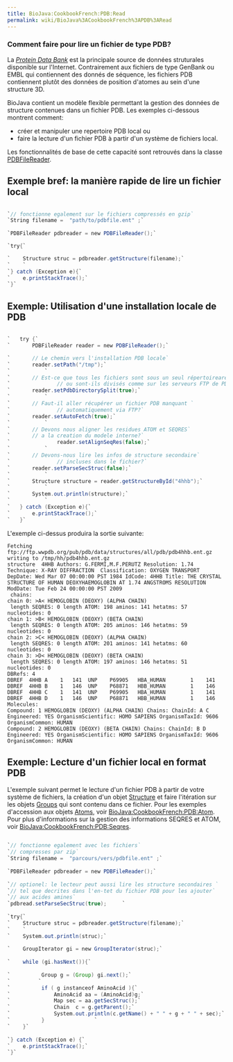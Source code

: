 ```yaml
---
title: BioJava:CookbookFrench:PDB:Read
permalink: wiki/BioJava%3ACookbookFrench%3APDB%3ARead
---
```


### Comment faire pour lire un fichier de type PDB?

La [*Protein Data Bank*](http://www.pdb.org) est la principale source de
données struturales disponible sur l'Internet. Contrairement aux
fichiers de type GenBank ou EMBL qui contiennent des donnés de séquence,
les fichiers PDB contiennent plutôt des données de position d'atomes au
sein d'une structure 3D.

BioJava contient un modèle flexible permettant la gestion des données de
structure contenues dans un fichier PDB. Les exemples ci-dessous
montrent comment:

-   créer et manipuler une repertoire PDB local ou
-   faire la lecture d'un fichier PDB à partir d'un système de fichiers
    local.

Les fonctionnalités de base de cette capacité sont retrouvés dans la
classe
[PDBFileReader](http://www.biojava.org/docs/api/index.html?org/biojava/bio/structure/io/PDBFileReader.html).

Exemple bref: la manière rapide de lire un fichier local
--------------------------------------------------------

```java

`// fonctionne egalement sur le fichiers compressés en gzip`  
`String filename =  "path/to/pdbfile.ent" ;`  
  
`PDBFileReader pdbreader = new PDBFileReader();`

`try{`

`    Structure struc = pdbreader.getStructure(filename);`  
`    `  
`} catch (Exception e){`  
`    e.printStackTrace();`  
`}`

```

Exemple: Utilisation d'une installation locale de PDB
-----------------------------------------------------

```java

`   try {`  
`       PDBFileReader reader = new PDBFileReader();`

`       // Le chemin vers l'installation PDB locale`  
`       reader.setPath("/tmp");`  
`           `  
`       // Est-ce que tous les fichiers sont sous un seul répertoireare `  
`               // ou sont-ils divisés comme sur les serveurs FTP de PDB?`  
`       reader.setPdbDirectorySplit(true);`  
`           `  
`       // Faut-il aller récupérer un fichier PDB manquant `  
`               // automatiquement via FTP?`  
`       reader.setAutoFetch(true);`  
`           `  
`       // Devons nous aligner les residues ATOM et SEQRES`  
`       // a la creation du modele interne?`  
`               reader.setAlignSeqRes(false);`  
`           `  
`       // Devons-nous lire les infos de structure secondaire`  
`               // incluses dans le fichier?`  
`       reader.setParseSecStruc(false);`  
`           `  
`       Structure structure = reader.getStructureById("4hhb");`  
`           `  
`       System.out.println(structure);`  
`           `  
`   } catch (Exception e){`  
`       e.printStackTrace();`  
`   }`

```

L'exemple ci-dessus produira la sortie suivante:

    Fetching ftp://ftp.wwpdb.org/pub/pdb/data/structures/all/pdb/pdb4hhb.ent.gz
    writing to /tmp/hh/pdb4hhb.ent.gz
    structure  4HHB Authors: G.FERMI,M.F.PERUTZ Resolution: 1.74 Technique: X-RAY DIFFRACTION  Classification: OXYGEN TRANSPORT DepDate: Wed Mar 07 00:00:00 PST 1984 IdCode: 4HHB Title: THE CRYSTAL STRUCTURE OF HUMAN DEOXYHAEMOGLOBIN AT 1.74 ANGSTROMS RESOLUTION ModDate: Tue Feb 24 00:00:00 PST 2009 
     chains:
    chain 0: >A< HEMOGLOBIN (DEOXY) (ALPHA CHAIN)
     length SEQRES: 0 length ATOM: 198 aminos: 141 hetatms: 57 nucleotides: 0
    chain 1: >B< HEMOGLOBIN (DEOXY) (BETA CHAIN)
     length SEQRES: 0 length ATOM: 205 aminos: 146 hetatms: 59 nucleotides: 0
    chain 2: >C< HEMOGLOBIN (DEOXY) (ALPHA CHAIN)
     length SEQRES: 0 length ATOM: 201 aminos: 141 hetatms: 60 nucleotides: 0
    chain 3: >D< HEMOGLOBIN (DEOXY) (BETA CHAIN)
     length SEQRES: 0 length ATOM: 197 aminos: 146 hetatms: 51 nucleotides: 0
    DBRefs: 4
    DBREF  4HHB A    1   141  UNP    P69905   HBA_HUMAN        1    141
    DBREF  4HHB B    1   146  UNP    P68871   HBB_HUMAN        1    146
    DBREF  4HHB C    1   141  UNP    P69905   HBA_HUMAN        1    141
    DBREF  4HHB D    1   146  UNP    P68871   HBB_HUMAN        1    146
    Molecules: 
    Compound: 1 HEMOGLOBIN (DEOXY) (ALPHA CHAIN) Chains: ChainId: A C Engineered: YES OrganismScientific: HOMO SAPIENS OrganismTaxId: 9606 OrganismCommon: HUMAN 
    Compound: 2 HEMOGLOBIN (DEOXY) (BETA CHAIN) Chains: ChainId: B D Engineered: YES OrganismScientific: HOMO SAPIENS OrganismTaxId: 9606 OrganismCommon: HUMAN 

Exemple: Lecture d'un fichier local en format PDB
-------------------------------------------------

L'exemple suivant permet le lecture d'un fichier PDB à partir de votre
système de fichiers, la création d'un objet
[Structure](http://www.biojava.org/docs/api/org/biojava/bio/structure/Structure.html)
et faire l'itération sur les objets
[Groups](http://www.biojava.org/docs/api/org/biojava/bio/structure/Group.html)
qui sont contenu dans ce fichier. Pour les exemples d'accession aux
objets
[Atoms](http://www.biojava.org/docs/api/org/biojava/bio/structure/Atom.html),
voir <BioJava:CookbookFrench:PDB:Atom>. Pour plus d'informations sur la
gestion des informations SEQRES et ATOM, voir
<BioJava:CookbookFrench:PDB:Seqres>.

```java

`// fonctionne egalement avec les fichiers`  
`// compresses par zip`  
`String filename =  "parcours/vers/pdbfile.ent" ;`  
  
`PDBFileReader pdbreader = new PDBFileReader();`  
  
`// optionel: le lecteur peut aussi lire les structure secondaires `  
`// tel que decrites dans l'en-tet du fichier PDB pour les ajouter`  
`// aux acides amines`  
`pdbread.setParseSecStruc(true);     `  
  
`try{`  
`    Structure struc = pdbreader.getStructure(filename);`  
`    `  
`    System.out.println(struc);`  
  
`    GroupIterator gi = new GroupIterator(struc);`  
  
`    while (gi.hasNext()){`  
  
`          Group g = (Group) gi.next();`  
`         `  
`          if ( g instanceof AminoAcid ){`  
`              AminoAcid aa = (AminoAcid)g;`  
`              Map sec = aa.getSecStruc();`  
`              Chain  c = g.getParent();`  
`              System.out.println(c.getName() + " " + g + " " + sec);`  
`          }                `  
`    }`  
  
`} catch (Exception e) {`  
`    e.printStackTrace();`  
`}`

```
